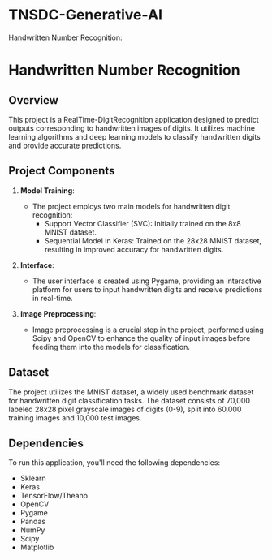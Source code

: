 # TNSDC-Generative-AI
Handwritten Number Recognition:
# Handwritten Number Recognition

## Overview

This project is a RealTime-DigitRecognition application designed to predict outputs corresponding to handwritten images of digits. It utilizes machine learning algorithms and deep learning models to classify handwritten digits and provide accurate predictions.

## Project Components

1. **Model Training**: 
   - The project employs two main models for handwritten digit recognition:
     - Support Vector Classifier (SVC): Initially trained on the 8x8 MNIST dataset.
     - Sequential Model in Keras: Trained on the 28x28 MNIST dataset, resulting in improved accuracy for handwritten digits.

2. **Interface**: 
   - The user interface is created using Pygame, providing an interactive platform for users to input handwritten digits and receive predictions in real-time.

3. **Image Preprocessing**:
   - Image preprocessing is a crucial step in the project, performed using Scipy and OpenCV to enhance the quality of input images before feeding them into the models for classification.

## Dataset

The project utilizes the MNIST dataset, a widely used benchmark dataset for handwritten digit classification tasks. The dataset consists of 70,000 labeled 28x28 pixel grayscale images of digits (0-9), split into 60,000 training images and 10,000 test images.

## Dependencies

To run this application, you'll need the following dependencies:

- Sklearn
- Keras
- TensorFlow/Theano
- OpenCV
- Pygame
- Pandas
- NumPy
- Scipy
- Matplotlib







